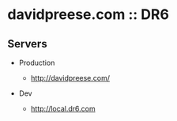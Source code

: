# davidpreese.com :: DR6

## Servers

* Production
	* http://davidpreese.com/

* Dev
	* http://local.dr6.com